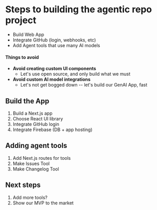 # Steps to building the agentic repo project

- Build Web App
- Integrate GitHub (login, webhooks, etc)
- Add Agent tools that use many AI models

#### Things to avoid

- **Avoid creating custom UI components**
  - Let's use open source, and only build what we must
- **Avoid custom AI model integrations**
  - Let's not get bogged down -- let's build our GenAI App, fast

## Build the App

1. Build a Next.js app
2. Choose React UI library
3. Integrate GitHub login
4. Integrate Firebase (DB + app hosting)

## Adding agent tools

1. Add Next.js routes for tools
2. Make Issues Tool
3. Make Changelog Tool

## Next steps

1. Add more tools?
2. Show our MVP to the market
